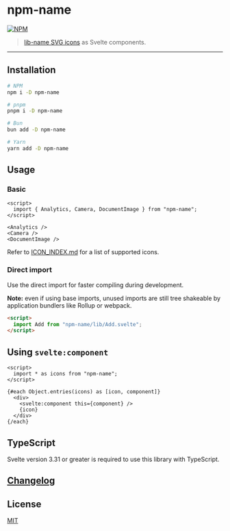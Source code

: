 # npm-name

[![NPM][npm]][npm-url]

> [lib-name SVG icons](lib-url) as Svelte components.

<!-- REPO_URL -->

<!-- Try it in the [Svelte REPL](). -->

---

<!-- TOC -->

## Installation

```bash
# NPM
npm i -D npm-name

# pnpm
pnpm i -D npm-name

# Bun
bun add -D npm-name

# Yarn
yarn add -D npm-name
```

## Usage

### Basic

```svelte
<script>
  import { Analytics, Camera, DocumentImage } from "npm-name";
</script>

<Analytics />
<Camera />
<DocumentImage />
```

Refer to [ICON_INDEX.md](ICON_INDEX.md) for a list of supported icons.

### Direct import

Use the direct import for faster compiling during development.

**Note:** even if using base imports, unused imports are still tree shakeable by application bundlers like Rollup or webpack.

```html
<script>
  import Add from "npm-name/lib/Add.svelte";
</script>
```

## Using `svelte:component`

```svelte
<script>
  import * as icons from "npm-name";
</script>

{#each Object.entries(icons) as [icon, component]}
  <div>
    <svelte:component this={component} />
    {icon}
  </div>
{/each}
```

## TypeScript

Svelte version 3.31 or greater is required to use this library with TypeScript.

## [Changelog](CHANGELOG.md)

## License

[MIT](LICENSE)

[npm]: https://img.shields.io/npm/v/npm-name.svg?color=%237d4cdb&style=for-the-badge
[npm-url]: https://npmjs.com/package/npm-name
